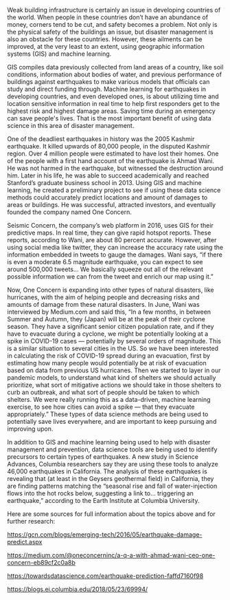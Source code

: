 Weak building infrastructure is certainly an issue in developing countries of the world. When people in these countries don’t have an abundance of money, corners tend to be cut, and safety becomes a problem. Not only is the physical safety of the buildings an issue, but disaster management is also an obstacle for these countries. However, these ailments can be improved, at the very least to an extent, using geographic information systems (GIS) and machine learning. 

GIS compiles data previously collected from land areas of a country, like soil conditions, information about bodies of water, and previous performance of buildings against earthquakes to make various models that officials can study and direct funding through. Machine learning for earthquakes in developing countries, and even developed ones, is about utilizing time and location sensitive information in real time to help first responders get to the highest risk and highest damage areas. Saving time during an emergency can save people's lives. That is the most important benefit of using data science in this area of disaster management.

One of the deadliest earthquakes in history was the 2005 Kashmir earthquake. It killed upwards of 80,000 people, in the disputed Kashmir region. Over 4 million people were estimated to have lost their homes. One of the people with a first hand account of the earthquake is Ahmad Wani. He was not harmed in the earthquake, but witnessed the destruction around him. Later in his life, he was able to succeed academically and reached Stanford’s graduate business school in 2013. Using GIS and machine learning, he created a preliminary project to see if using these data science methods could accurately predict locations and amount of damages to areas or buildings. He was successful, attracted investors, and eventually founded the company named One Concern.

Seismic Concern, the company’s web platform in 2016, uses GIS for their predictive maps. In real time, they can give rapid hotspot reports. These reports, according to Wani, are about 80 percent accurate. However, after using social media like twitter, they can increase the accuracy rate using the information embedded in tweets to gauge the damages. Wani says, “if there is even a moderate 6.5 magnitude earthquake, you can expect to see around 500,000 tweets… We basically squeeze out all of the relevant possible information we can from the tweet and enrich our map using it.” 

Now, One Concern is expanding into other types of natural disasters, like hurricanes, with the aim of helping people and decreasing risks and amounts of damage from these natural disasters. In June, Wani was interviewed by Medium.com and said this, “In a few months, in between Summer and Autumn, they (Japan) will be at the peak of their cyclone season. They have a significant senior citizen population rate, and if they have to evacuate during a cyclone, we might be potentially looking at a spike in COVID-19 cases — potentially by several orders of magnitude. This is a similar situation to several cities in the US. So we have been interested in calculating the risk of COVID-19 spread during an evacuation, first by estimating how many people would potentially be at risk of evacuation based on data from previous US hurricanes. Then we started to layer in our pandemic models, to understand what kind of shelters we should actually prioritize, what sort of mitigative actions we should take in those shelters to curb an outbreak, and what sort of people should be taken to which shelters. We were really running this as a data-driven, machine learning exercise, to see how cities can avoid a spike — that they evacuate appropriately.” These types of data science methods are being used to potentially save lives everywhere, and are important to keep pursuing and improving upon.

In addition to GIS and machine learning being used to help with disaster management and prevention, data science tools are being used to identify precursors to certain types of earthquakes. A new study in Science Advances, Columbia researchers say they are using these tools to analyze 46,000 earthquakes in California. The analysis of these earthquakes is revealing that (at least in the Geysers geothermal field) in California, they are finding patterns matching the “seasonal rise and fall of water-injection flows into the hot rocks below, suggesting a link to… triggering an earthquake,” according to the Earth Institute at Columbia University. 

Here are some sources for full information about the topics above and for further research: 
 
  https://gcn.com/blogs/emerging-tech/2016/05/earthquake-damage-predict.aspx
  
  https://medium.com/@oneconcerninc/a-q-a-with-ahmad-wani-ceo-one-concern-eb89cf2c0a8b
  
  https://towardsdatascience.com/earthquake-prediction-faffd7160f98
  
  https://blogs.ei.columbia.edu/2018/05/23/69994/
